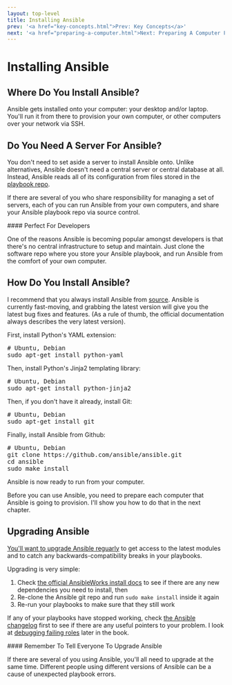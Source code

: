 ```yaml
---
layout: top-level
title: Installing Ansible
prev: '<a href="key-concepts.html">Prev: Key Concepts</a>'
next: '<a href="preparing-a-computer.html">Next: Preparing A Computer For Ansible</a>'
---
```


# Installing Ansible

## Where Do You Install Ansible?

Ansible gets installed onto your computer: your desktop and/or laptop.  You'll run it from there to provision your own computer, or other computers over your network via SSH.

## Do You Need A Server For Ansible?

You don't need to set aside a server to install Ansible onto.  Unlike alternatives, Ansible doesn't need a central server or central database at all.  Instead, Ansible reads all of its configuration from files stored in the [playbook repo](key-concepts.html#playbook_repo).

If there are several of you who share responsibility for managing a set of servers, each of you can run Ansible from your own computers, and share your Ansible playbook repo via source control.

<div class="callout info" markdown="1">
#### Perfect For Developers

One of the reasons Ansible is becoming popular amongst developers is that there's no central infrastructure to setup and maintain.  Just clone the software repo where you store your Ansible playbook, and run Ansible from the comfort of your own computer.
</div>

## How Do You Install Ansible?

I recommend that you always install Ansible from [source](https://github.com/ansible/ansible).  Ansible is currently fast-moving, and grabbing the latest version will give you the latest bug fixes and features.  (As a rule of thumb, the official documentation always describes the very latest version).

First, install Python's YAML extension:

<pre>
# Ubuntu, Debian
sudo apt-get install python-yaml
</pre>

Then, install Python's Jinja2 templating library:

<pre>
# Ubuntu, Debian
sudo apt-get install python-jinja2
</pre>

Then, if you don't have it already, install Git:

<pre>
# Ubuntu, Debian
sudo apt-get install git
</pre>

Finally, install Ansible from Github:

<pre>
# Ubuntu, Debian
git clone https://github.com/ansible/ansible.git
cd ansible
sudo make install
</pre>

Ansible is now ready to run from your computer.

Before you can use Ansible, you need to prepare each computer that Ansible is going to provision.  I'll show you how to do that in the next chapter.

## Upgrading Ansible

[You'll want to upgrade Ansible reguarly](key-concepts-html#ansible_versioning) to get access to the latest modules and to catch any backwards-compatibility breaks in your playbooks.

Upgrading is very simple:

1. Check [the official AnsibleWorks install docs](http://docs.ansible.com/intro_installation.html) to see if there are any new dependencies you need to install, then
2. Re-clone the Ansible git repo and run `sudo make install` inside it again
3. Re-run your playbooks to make sure that they still work

If any of your playbooks have stopped working, check [the Ansible changelog](https://github.com/ansible/ansible/blob/devel/CHANGELOG.md) first to see if there are any useful pointers to your problem.  I look at [debugging failing roles](debugging-failing-roles.html) later in the book.

<div class="callout warning" markdown="1">
#### Remember To Tell Everyone To Upgrade Ansible

If there are several of you using Ansible, you'll all need to upgrade at the same time.  Different people using different versions of Ansible can be a cause of unexpected playbook errors.
</div>